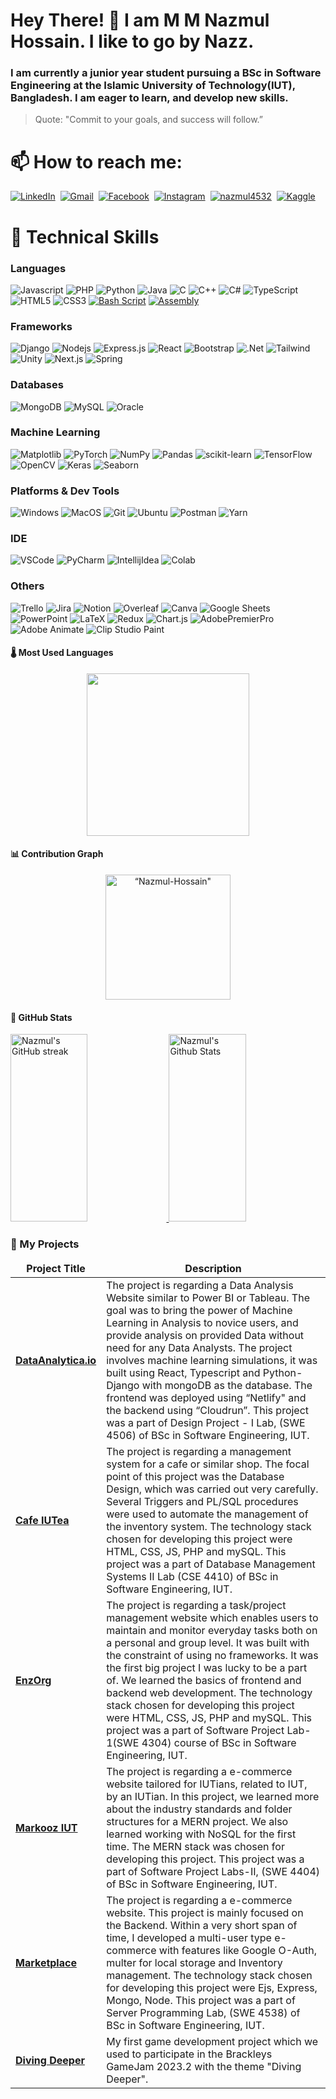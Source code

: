 # Hey There! 👋 I am M M Nazmul Hossain. I like to go by Nazz. 

### I am currently a junior year student pursuing a BSc in Software Engineering at the Islamic University of Technology(IUT), Bangladesh. I am eager to learn, and develop new skills.

> Quote: "Commit to your goals, and success will follow.”

# 📫 How to reach me: 
<a href="https://www.linkedin.com/in/nazmul-hossain-165642250/"><img src="https://img.shields.io/badge/linkedin-%230077B5.svg?&style=for-the-badge&logo=linkedin&logoColor=white" alt="LinkedIn" /></a>&nbsp;
<a href="mailto:nazmulhossain@iut-dhaka.edu?subject=Hello%20Nazmul"><img src="https://img.shields.io/badge/gmail-%23D14836.svg?&style=for-the-badge&logo=gmail&logoColor=white" alt="Gmail"/></a>&nbsp;
<a href="https://www.facebook.com/nazmul4532/"><img src="https://img.shields.io/badge/Facebook-%231877F2.svg?style=for-the-badge&logo=Facebook&logoColor=white" alt="Facebook"/></a>&nbsp;
<a href="https://www.instagram.com/nazmul4532"><img src="https://img.shields.io/badge/Instagram-%23E4405F?style=for-the-badge&logo=instagram&logoColor=white" alt="Instagram" /></a>&nbsp;
<a href="https://codeforces.com/profile/nazmul4532" target="_blank"><img src="https://img.shields.io/badge/codeforces-f7c946?&style=for-the-badge&logo=codeforces&logoColor=black" alt="nazmul4532"  /></a>&nbsp;
<a href="https://www.kaggle.com/nazmul4532"><img src="https://img.shields.io/badge/Kaggle-20BEFF?style=for-the-badge&logo=kaggle&logoColor=white" alt="Kaggle" /></a>&nbsp;
<!--<a href="https://leetcode.com/Nazmul4532" target="_blank"><img src="https://img.shields.io/badge/leetcode-a2842e?&style=for-the-badge&logo=leetcode&logoColor=white" alt="nazmul4532"  /></a>&nbsp;-->

# :briefcase: Technical Skills

### Languages
![Javascript](https://img.shields.io/badge/JavaScript-F7DF1E?style=for-the-badge&logo=javascript&logoColor=black)
![PHP](https://img.shields.io/badge/PHP-777BB4?style=for-the-badge&logo=php&logoColor=white)
![Python](https://img.shields.io/badge/Python-3776AB?style=for-the-badge&logo=python&logoColor=white)
![Java](https://img.shields.io/badge/Java-D88736?style=for-the-badge&logo=openjdk&logoColor=black)
![C](https://img.shields.io/badge/C-00599C?style=for-the-badge&logo=c&logoColor=white)
![C++](https://img.shields.io/badge/C%2B%2B-00599C?style=for-the-badge&logo=c%2B%2B&logoColor=white)
![C#](https://img.shields.io/badge/C%23-239120?style=for-the-badge&logo=c-sharp&logoColor=white)
![TypeScript](https://img.shields.io/badge/TypeScript-3178C6?style=for-the-badge&logo=typescript&logoColor=white)
![HTML5](https://img.shields.io/badge/html5-%23E34F26.svg?style=for-the-badge&logo=html5&logoColor=white)
![CSS3](https://img.shields.io/badge/CSS3-1572B6?style=for-the-badge&logo=css3&logoColor=white)
[![Bash Script](https://img.shields.io/badge/Bash-000000?style=for-the-badge&logo=gnu-bash&logoColor=white)](https://github.com)
[![Assembly](https://img.shields.io/badge/Assembly-6E4C13?style=for-the-badge&logo=assembly&logoColor=white)](https://github.com)




### Frameworks
![Django](https://img.shields.io/badge/Django-092E20?style=for-the-badge&logo=django&logoColor=white)
![Nodejs](https://img.shields.io/badge/Nodejs-3C873A?style=for-the-badge&labelColor=black&logo=node.js&logoColor=3C873A)
![Express.js](https://img.shields.io/badge/Express.js-122658?style=for-the-badge&logo=express&logoColor=white)
![React](https://img.shields.io/badge/-React-61DBFB?style=for-the-badge&labelColor=black&logo=react&logoColor=61DBFB)
![Bootstrap](https://img.shields.io/badge/Bootstrap-563D7C?style=for-the-badge&logo=bootstrap&logoColor=white)
![.Net](https://img.shields.io/badge/.NET-5C2D91?style=for-the-badge&logo=.net&logoColor=white)
![Tailwind](https://img.shields.io/badge/Tailwind_CSS-092749?style=for-the-badge&logo=tailwindcss&logoColor=06B6D4&labelColor=000000)
![Unity](https://img.shields.io/badge/Unity-585A5F?style=for-the-badge&logo=unity&logoColor=white)
![Next.js](https://img.shields.io/badge/next.js-000000?style=for-the-badge&logo=nextdotjs&logoColor=white)
![Spring](https://img.shields.io/badge/Spring-6DB33F?style=for-the-badge&logo=spring&logoColor=white)


### Databases
![MongoDB](https://img.shields.io/badge/MongoDB-4EA94B?style=for-the-badge&logo=mongodb&logoColor=white)
![MySQL](https://img.shields.io/badge/MySQL-E1B943?style=for-the-badge&logo=mysql&logoColor=black)
![Oracle](https://img.shields.io/badge/Oracle-F80000?style=for-the-badge&logo=oracle&logoColor=black)


### Machine Learning

![Matplotlib](https://img.shields.io/badge/Matplotlib-%23ffffff.svg?style=for-the-badge&logo=Matplotlib&logoColor=black)
![PyTorch](https://img.shields.io/badge/PyTorch-EE4C2C?style=for-the-badge&logo=pytorch&logoColor=white)
![NumPy](https://img.shields.io/badge/numpy-%23013243.svg?style=for-the-badge&logo=numpy&logoColor=white)
![Pandas](https://img.shields.io/badge/pandas-%23150458.svg?style=for-the-badge&logo=pandas&logoColor=white)
![scikit-learn](https://img.shields.io/badge/scikit--learn-%23F7931E.svg?style=for-the-badge&logo=scikit-learn&logoColor=white)
![TensorFlow](https://img.shields.io/badge/TensorFlow-%23FF6F00.svg?style=for-the-badge&logo=TensorFlow&logoColor=white)
![OpenCV](https://img.shields.io/badge/opencv-%23white.svg?style=for-the-badge&logo=opencv&logoColor=white)
![Keras](https://img.shields.io/badge/Keras-%23D00000.svg?style=for-the-badge&logo=Keras&logoColor=white)
![Seaborn](https://img.shields.io/badge/Seaborn-388E3C?style=for-the-badge&logo=seaborn&logoColor=white)



### Platforms & Dev Tools
![Windows](https://img.shields.io/badge/Windows-0078D6?style=for-the-badge&logo=windows&logoColor=white)
![MacOS](https://img.shields.io/badge/MacOS-000000?style=for-the-badge&logo=apple&logoColor=white)
![Git](https://img.shields.io/badge/Git-F05032?style=for-the-badge&logo=git&logoColor=white)
![Ubuntu](https://img.shields.io/badge/Ubuntu-E95420?style=for-the-badge&logo=ubuntu&logoColor=white)
![Postman](https://img.shields.io/badge/Postman-FF6C37?style=for-the-badge&logo=postman&logoColor=white)
![Yarn](https://img.shields.io/badge/yarn-%232C8EBB.svg?style=for-the-badge&logo=yarn&logoColor=white)


### IDE
![VSCode](https://img.shields.io/badge/Visual_Studio-0078d7?style=for-the-badge&logo=visual%20studio&logoColor=white)
![PyCharm](https://img.shields.io/badge/PyCharm-46460C.svg?&style=for-the-badge&logo=PyCharm&logoColor=white)
![IntellijIdea](https://img.shields.io/badge/IntelliJ_IDEA-46460C.svg?style=for-the-badge&logo=intellij-idea&logoColor=white)
![Colab](https://img.shields.io/badge/Colab-F9AB00?style=for-the-badge&logo=googlecolab&color=525252)


### Others
![Trello](https://img.shields.io/badge/Trello-0052CC?style=for-the-badge&logo=trello&logoColor=white)
![Jira](https://img.shields.io/badge/Jira-0052CC?style=for-the-badge&logo=Jira&logoColor=white)
![Notion](https://img.shields.io/badge/Notion-000000?style=for-the-badge&logo=notion&logoColor=white)
![Overleaf](https://img.shields.io/badge/Overleaf-47A141?style=for-the-badge&logo=Overleaf&logoColor=white)
![Canva](https://img.shields.io/badge/Canva-%2300C4CC.svg?style=for-the-badge&logo=Canva&logoColor=white)
![Google Sheets](https://img.shields.io/badge/Google%20Sheets-34A853?style=for-the-badge&logo=google%20sheets&logoColor=white)
![PowerPoint](https://img.shields.io/badge/PowerPoint-B7472A?style=for-the-badge&logo=microsoft%20powerpoint&logoColor=white)
![LaTeX](https://img.shields.io/badge/LaTeX-008080?style=for-the-badge&logo=latex&logoColor=white)
![Redux](https://img.shields.io/badge/Redux-764ABC?style=for-the-badge&logo=redux&logoColor=white)
![Chart.js](https://img.shields.io/badge/Chart.js-FF6384?style=for-the-badge&logo=chart-dot-js&logoColor=white)
![AdobePremierPro](https://img.shields.io/badge/Adobe%20Premiere%20Pro-9999FF?style=for-the-badge&logo=Adobe%20Premiere%20Pro&logoColor=white)
![Adobe Animate](https://img.shields.io/badge/Adobe_Animate-FF0000?style=for-the-badge&logo=adobe&logoColor=white)
![Clip Studio Paint](https://img.shields.io/badge/Clip_Studio_Paint-22343C?style=for-the-badge&logo=clip-studio-paint&logoColor=white)



<!--# Top Repositories
[![DataAnalytica.io](https://github-readme-stats.vercel.app/api/pin/?username=nazmul4532&repo=DataAnalytica.io&theme=blueberry)](https://github.com/nazmul4532/DataAnalytica.io)
[![MarkoozIUT](https://github-readme-stats.vercel.app/api/pin/?username=nazmul4532&repo=Markooz-IUT&theme=blueberry)](https://github.com/nazmul4532/Markooz-IUT)
[![Cafe-IUTea](https://github-readme-stats.vercel.app/api/pin/?username=nazmul4532&repo=Cafe-IUTea&theme=blueberry)](https://github.com/nazmul4532/Cafe-IUTea)
[![EnzOrg](https://github-readme-stats.vercel.app/api/pin/?username=nazmul4532&repo=EnzOrg&theme=blueberry)](https://github.com/nazmul4532/EnzOrg)
-->
#### 🌡️ Most Used Languages
<div align="center">
  <a href="https://github.com/anuraghazra/github-readme-stats">
    <img src="https://denvercoder1-github-readme-stats.vercel.app/api/top-langs/?username=nazmul4532&langs_count=10&layout=compact&theme=blueberry&custom_title=Nazmul's%20Most%20Used%20Languages&border_color=6281A7" height="260px"/>

  </a>
</div>

#### 📊 Contribution Graph
<p align="center"><img height="200em" src="https://github-profile-summary-cards.vercel.app/api/cards/profile-details?username=nazmul4532&theme=blueberry&border_color=FFFFFF" alt=“Nazmul-Hossain" align = "center"/></p>


#### 🤖 GitHub Stats
<a> 
  <a href="https://github.com/nazmul4532">
    <img src="https://github-readme-streak-stats.herokuapp.com/?user=nazmul4532&theme=blueberry&border_color=6281A7&background=0D1117&title_color=8BB9DD&icon_color=86BBD8&text_color=9EBAC7" alt="Nazmul's GitHub streak" height="300px" width="49.5%"/>
  </a>
  <a href="https://github.com/nazmul4532"><img alt="Nazmul's Github Stats" src="https://github-readme-stats.vercel.app/api?username=nazmul4532&show_icons=true&count_private=true&show=prs_merged&theme=blueberry&border_color=FFFFFF&bg_color=0D1117&hide=contribs&text_color=00D8A8&icon_color=00D8A8" height="300px" width="49.5%"/></a>    
</a>

### 🔭 My Projects
<table>
  <thead align="center">
    <tr>
      <td><b>Project Title</b></td>
      <td><b>Description</b></td>
    </tr>
  </thead>
  <tbody>
<tr>
      <td><a href="https://github.com/nazmul4532/SWE_4506_Design_Project_I_Development" rel="nofollow"><strong>DataAnalytica.io</strong></a></td>
      <td>The project is regarding a Data Analysis Website similar to Power BI or Tableau. The goal was to bring the power of Machine Learning in Analysis to novice users, and provide analysis on provided Data without need for any Data Analysts. The project involves machine learning simulations, it was built using React, Typescript and Python-Django with mongoDB as the database. The frontend was deployed using “Netlify" and the backend using “Cloudrun”. This project was a part of Design Project - I Lab, (SWE 4506) of BSc in Software Engineering, IUT.
</td>
</tr>
<tr>
      <td><a href="https://github.com/nazmul4532/Cafe-IUTea" rel=“nofollow"><strong>Cafe IUTea</strong></a></td>
      <td>The project is regarding a management system for a cafe or similar shop. The focal point of this project was the Database Design, which was carried out very carefully. Several Triggers and PL/SQL procedures were used to automate the management of the inventory system. The technology stack chosen for developing this project were HTML, CSS, JS, PHP and mySQL. This project was a part of Database Management Systems II Lab (CSE 4410) of BSc in Software Engineering, IUT.</td>
</tr>
  <tr>
      <td><a href="https://github.com/nazmul4532/EnzOrg" rel="nofollow"><strong>EnzOrg</strong></a></td>
      <td>The project is regarding a task/project management website which enables users to maintain and monitor everyday tasks both on a personal and group level. It was built with the constraint of using no frameworks. It was the first big project I was lucky to be a part of. We learned the basics of frontend and backend web development. The technology stack chosen for developing this project were HTML, CSS, JS, PHP and mySQL. This project was a part of Software Project Lab-1(SWE 4304) course of BSc in Software Engineering, IUT.</td>
    </tr>
 <tr>
      <td><a href="https://github.com/nazmul4532/Markooz-IUT" rel=“nofollow"><strong>Markooz IUT</strong></a></td>
      <td>The project is regarding a e-commerce website tailored for IUTians, related to IUT, by an IUTian. In this project, we learned more about the industry standards and folder structures for a MERN project. We also learned working with NoSQL for the first time. The MERN stack was chosen for developing this project. This project was a part of Software Project Labs-II, (SWE 4404) of BSc in Software Engineering, IUT.</td>
    </tr>
    <tr>
      <td><a href="https://github.com/nazmul4532/Server-Programming-Project" rel=“nofollow"><strong>Marketplace</strong></a></td>
      <td>The project is regarding a e-commerce website. This project is mainly focused on the Backend. Within a very short span of time, I developed a multi-user type e-commerce with features like Google O-Auth, multer for local storage and Inventory management. The technology stack chosen for developing this project were Ejs, Express, Mongo, Node. This project was a part of Server Programming Lab, (SWE 4538) of BSc in Software Engineering, IUT.</td>
    </tr>
    <tr>
      <td><a href="https://github.com/Dihan141/brackeys-game-jam-2023.2" rel="nofollow"><strong>Diving Deeper</strong></a></td>
      <td>My first game development project which we used to participate in the Brackleys GameJam 2023.2 with the theme "Diving Deeper".</td>
    </tr>
</tbody>
</table>

